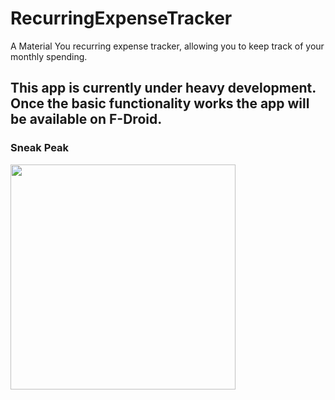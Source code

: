 # RecurringExpenseTracker
A Material You recurring expense tracker, allowing you to keep track of your monthly spending.

## This app is currently under heavy development.<br>Once the basic functionality works the app will be available on F-Droid.

### Sneak Peak
<img src="https://github.com/DennisBauer/RecurringExpenseTracker/assets/37552885/f65a4ddb-c0aa-4661-b1f7-57dc2d1a4537" width="360"/>
